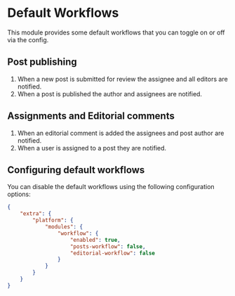 # Default Workflows

This module provides some default workflows that you can toggle on or off via the config.

## Post publishing

1. When a new post is submitted for review the assignee and all editors are notified.
2. When a post is published the author and assignees are notified.

## Assignments and Editorial comments

1. When an editorial comment is added the assignees and post author are notified.
2. When a user is assigned to a post they are notified.

## Configuring default workflows

You can disable the default workflows using the following configuration options:

```json
{
	"extra": {
		"platform": {
			"modules": {
				"workflow": {
					"enabled": true,
					"posts-workflow": false,
					"editorial-workflow": false
				}
			}
		}
	}
}
```
